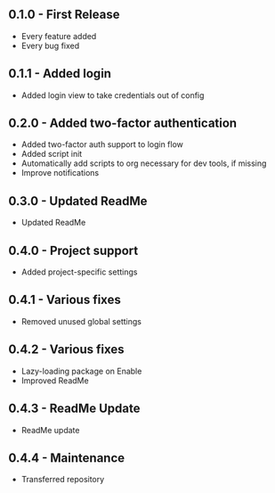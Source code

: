 ## 0.1.0 - First Release
* Every feature added
* Every bug fixed

## 0.1.1 - Added login
* Added login view to take credentials out of config

## 0.2.0 - Added two-factor authentication
* Added two-factor auth support to login flow
* Added script init
 * Automatically add scripts to org necessary for dev tools, if missing
* Improve notifications

## 0.3.0 - Updated ReadMe
* Updated ReadMe

## 0.4.0 - Project support
* Added project-specific settings

## 0.4.1 - Various fixes
* Removed unused global settings

## 0.4.2 - Various fixes
* Lazy-loading package on Enable
* Improved ReadMe

## 0.4.3 - ReadMe Update
* ReadMe update

## 0.4.4 - Maintenance
* Transferred repository
